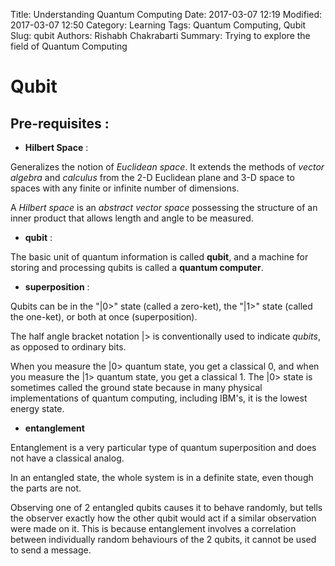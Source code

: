 Title: Understanding Quantum Computing
Date: 2017-03-07 12:19
Modified: 2017-03-07 12:50
Category: Learning
Tags: Quantum Computing, Qubit
Slug: qubit
Authors: Rishabh Chakrabarti
Summary: Trying to explore the field of Quantum Computing

# Qubit

## Pre-requisites :

* **Hilbert Space** :

Generalizes the notion of *Euclidean space*. It extends the methods of *vector algebra* and *calculus* from the 2-D Euclidean plane and 3-D space to spaces with any finite or infinite number of dimensions.

A *Hilbert space* is an *abstract vector space* possessing the structure of an inner product that allows length and angle to be measured.

* **qubit** :

The basic unit of quantum information is called **qubit**, and a machine for storing and processing qubits is called a **quantum computer**.

* **superposition** :

Qubits can be in the "$|0>$" state (called a zero-ket), the "$|1>$" state (called the one-ket), or both at once (superposition).

The half angle bracket notation $|>$ is conventionally used to indicate *qubits*, as opposed to ordinary bits.

When you measure the $|0>$ quantum state, you get a classical 0, and when you measure the $|1>$ quantum state, you get a classical 1. The $|0>$ state is sometimes called the ground state because in many physical implementations of quantum computing, including IBM's, it is the lowest energy state.

* **entanglement**

Entanglement is a very particular type of quantum superposition and does not have a classical analog.

In an entangled state, the whole system is in a definite state, even though the parts are not.

Observing one of 2 entangled qubits causes it to behave randomly, but tells the observer exactly how the other qubit would act if a similar observation were made on it. This is because entanglement involves a correlation between individually random behaviours of the 2 qubits, it cannot be used to send a message. 
